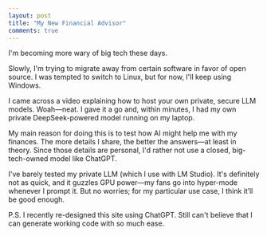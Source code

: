 ```yaml
---
layout: post
title: "My New Financial Advisor"
comments: true
---
```


I'm becoming more wary of big tech these days.

Slowly, I'm trying to migrate away from certain software in favor of open source. I was tempted to switch to Linux, but for now, I'll keep using Windows.

I came across a video explaining how to host your own private, secure LLM models. Woah—neat. I gave it a go and, within minutes, I had my own private DeepSeek-powered model running on my laptop.

My main reason for doing this is to test how AI might help me with my finances. The more details I share, the better the answers—at least in theory. Since those details are personal, I'd rather not use a closed, big-tech-owned model like ChatGPT.

I've barely tested my private LLM (which I use with LM Studio). It's definitely not as quick, and it guzzles GPU power—my fans go into hyper-mode whenever I prompt it. But no worries; for my particular use case, I think it’ll be good enough.

P.S. I recently re-designed this site using ChatGPT. Still can't believe that I can generate working code with so much ease.
